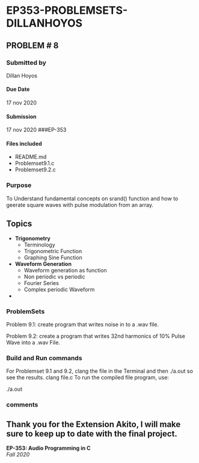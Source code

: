 # EP353-PROBLEMSETS-DILLANHOYOS
## PROBLEM # 8

### Submitted by
Dillan Hoyos
#### Due Date
17 nov 2020
#### Submission
17 nov 2020
###EP-353
#### Files included
 * README.md
 * Problemset9.1.c
 * Problemset9.2.c
 
 ### Purpose
To Understand fundamental concepts on srand() function and how to geerate square waves with pulse modulation from an array.

## Topics
- **Trigonometry**
	- Terminology
    - Trigonometric Function
    - Graphing Sine Function
- **Waveform Generation**
	- Waveform generation as function
	- Non periodic vs periodic 
	- Fourier Series
	- Complex periodic Waveform 
-

### ProblemSets 
Problem 9.1: create program that writes noise in to a .wav file.

Problem 9.2: create a program that writes 32nd harmonics of 10% Pulse Wave into a .wav File.

### Build and Run commands

For Problemset 9.1 and 9.2, clang the file in the Terminal and then ./a.out so see the results.
clang file.c
To run the compiled file program, use:

./a.out



### comments 
Thank you for the Extension Akito, I will make sure to keep up to date with the final project. 
--
**EP-353: Audio Programming in C**  
*Fall 2020*
 